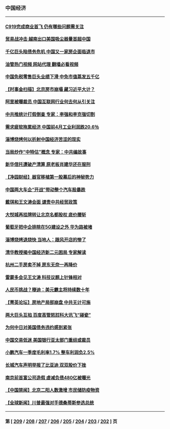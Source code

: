 ### 中国经济
---
#### [C919完成商业首飞 仍有哪些问题需关注](../../pages/ncid283/n14005421.md?05290845) 
#### [贸易战冲击 越南出口美国吸尘器量首超中国](../../pages/ncid283/n14005314.md?05290845) 
#### [千亿巨头陷债务危机 中国又一家房企面临退市](../../pages/ncid283/n14005121.md?05290845) 
#### [油管热门视频 网站代理 翻墙必看视频](http://138.2.39.72:81/youtube.html?epic-marker?05290845)
#### [中国免税零售巨头业绩下滑 中免市值蒸发五千亿](../../pages/ncid283/n14005108.md?05290845) 
#### [【时事金扫描】北京房市崩塌 藏习近平大计？](../../pages/ncid283/n14005071.md?05290845) 
#### [阿里被曝裁员 中国互联网行业何去何从引关注](../../pages/ncid283/n14005087.md?05290845) 
#### [中共推统计打假倒查 专家：李强和李克强切割](../../pages/ncid283/n14004910.md?05290845) 
#### [需求疲软拖累经济 中国前4月工业利润跌20.6％](../../pages/ncid283/n14004981.md?05290845) 
#### [淄博烧烤何以折射中国经济苦涩的现实](../../pages/ncid283/n14004808.md?05290845) 
#### [当局炒作“中特估”概念 专家：中共编故事](../../pages/ncid283/n14004802.md?05290845) 
#### [新华信托遭破产清算 原老板肖建华还在服刑](../../pages/ncid283/n14004790.md?05290845) 
#### [【净园财经】器官移植第一股幕后的神秘势力](../../pages/ncid283/n14004702.md?05290845) 
#### [中国两大车企“开战”带动整个汽车股暴跌](../../pages/ncid283/n14004732.md?05290845) 
#### [戴琪和王文涛会面 谴责中共经贸政策](../../pages/ncid283/n14004729.md?05290845) 
#### [大悦城再挂牌转让北京名都股权 底价腰斩](../../pages/ncid283/n14004532.md?05290845) 
#### [葡萄牙把中企排除在5G建设之外 华为路被堵](../../pages/ncid283/n14004587.md?05290845) 
#### [淄博烧烤退烧快 当地人：跟风开店的惨了](../../pages/ncid283/n14004367.md?05290845) 
#### [清华教授揭中国经济新二元困局 专家解读](../../pages/ncid283/n14004185.md?05290845) 
#### [杭州二手房卖不掉 房东无奈一再降价](../../pages/ncid283/n14003727.md?05290845) 
#### [雷蒙多会见王文涛 科技议题上针锋相对](../../pages/ncid283/n14004189.md?05290845) 
#### [人民币挑战？穆迪：美元霸主将持续数十年](../../pages/ncid283/n14004114.md?05290845) 
#### [【菁英论坛】房地产局部崩盘 中共无计可施](../../pages/ncid283/n14004131.md?05290845) 
#### [两大巨头互掐 百度高管怒怼科大讯飞“碰瓷”](../../pages/ncid283/n14004141.md?05290845) 
#### [为何中日对美国债务违约感到紧张](../../pages/ncid283/n14004016.md?05290845) 
#### [中国交易低迷 美国银行亚太部门重组或裁员](../../pages/ncid283/n14003993.md?05290845) 
#### [小鹏汽车一季度毛利率1.7% 整车利润负2.5%](../../pages/ncid283/n14003760.md?05290845) 
#### [长城汽车声明举报了比亚迪 双双股价下挫](../../pages/ncid283/n14003509.md?05290845) 
#### [南京前首富公司造假 虚减负债480亿被曝光](../../pages/ncid283/n14003752.md?05290845) 
#### [【中国禁闻】北京二阳人数激增 市民储防疫物资](../../pages/ncid283/n14003334.md?05290845) 
#### [【全球新闻】川普最强对手德桑蒂斯参选总统](../../pages/ncid283/n14003740.md?05290845) 

---
#### 第 [ [209](./209.md?05290845) / [208](./208.md?05290845) / [207](./207.md?05290845) / [206](./206.md?05290845) / [205](./205.md?05290845) / [204](./204.md?05290845) / [203](./203.md?05290845) / [202](./202.md?05290845) ] 页
